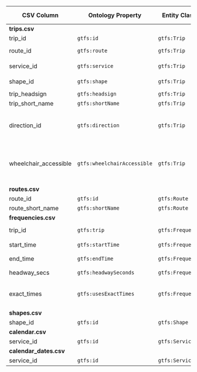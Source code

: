 | CSV Column           | Ontology Property | Entity Class | Rel. Entity Class | Subject Generation    | Join Condition | Datatype | Function Name | Function Output |
| --- | --- | --- | --- | --- | --- | --- | --- | --- |
| **trips.csv** |  |  |  |  |  |  |  |  |
| trip_id | `gtfs:id` | `gtfs:Trip` |  | `ex:Trip/{trip_id}` |  | `xsd:string` |  |  |
| route_id | `gtfs:route` | `gtfs:Trip` | `gtfs:Route` | `ex:Trip/{trip_id}` | `trips.csv.route_id` = `routes.csv.route_id` | Object Property | `generate_route_uri` | Template: `ex:Route/{route_id}` |
| service_id | `gtfs:service` | `gtfs:Trip` | `gtfs:Service` | `ex:Trip/{trip_id}` | `trips.csv.service_id` = `calendar.csv.service_id` | Object Property | `generate_service_uri` | Template: `ex:Service/{service_id}` |
| shape_id | `gtfs:shape` | `gtfs:Trip` | `gtfs:Shape` | `ex:Trip/{trip_id}` | `trips.csv.shape_id` = `shapes.csv.shape_id` | Object Property | `generate_shape_uri` | Template: `ex:Shape/{shape_id}` |
| trip_headsign | `gtfs:headsign` | `gtfs:Trip` |  | `ex:Trip/{trip_id}` |  | `xsd:string` |  |  |
| trip_short_name | `gtfs:shortName` | `gtfs:Trip` |  | `ex:Trip/{trip_id}` |  | `xsd:string` |  |  |
| direction_id | `gtfs:direction` | `gtfs:Trip` | `skos:Concept` | `ex:Trip/{trip_id}` |  | Object Property | `map_direction` | `0` -> `http://transport.linkeddata.es/kos/direction/one-direction`<br>`1` -> `http://transport.linkeddata.es/kos/direction/opposite-direction` |
| wheelchair_accessible | `gtfs:wheelchairAccessible` | `gtfs:Trip` | `skos:Concept` | `ex:Trip/{trip_id}` |  | Object Property | `map_wheelchair` | `0` -> `http://transport.linkeddata.es/kos/wheelchair-accesible/no-information`<br>`1` -> `http://transport.linkeddata.es/kos/wheelchair-accesible/accesible`<br>`2` -> `http://transport.linkeddata.es/kos/wheelchair-accesible/inaccesible` |
| **routes.csv** |  |  |  |  |  |  |  |  |
| route_id | `gtfs:id` | `gtfs:Route` |  | `ex:Route/{route_id}` |  | `xsd:string` |  |  |
| route_short_name | `gtfs:shortName` | `gtfs:Route` |  | `ex:Route/{route_id}` |  | `xsd:string` |  |  |
| **frequencies.csv** |  |  |  |  |  |  |  |  |
| trip_id | `gtfs:trip` | `gtfs:Frequency` | `gtfs:Trip` | `ex:Frequency/{trip_id}-{start_time}` | `frequencies.csv.trip_id` = `trips.csv.trip_id` | Object Property | `generate_trip_uri` | Template: `ex:Trip/{trip_id}` |
| start_time | `gtfs:startTime` | `gtfs:Frequency` |  | `ex:Frequency/{trip_id}-{start_time}` |  | `xsd:time` |  |  |
| end_time | `gtfs:endTime` | `gtfs:Frequency` |  | `ex:Frequency/{trip_id}-{start_time}` |  | `xsd:time` |  |  |
| headway_secs | `gtfs:headwaySeconds` | `gtfs:Frequency` |  | `ex:Frequency/{trip_id}-{start_time}` |  | `xsd:positiveInteger` |  |  |
| exact_times | `gtfs:usesExactTimes` | `gtfs:Frequency` | `skos:Concept` | `ex:Frequency/{trip_id}-{start_time}` |  | Object Property | `map_exact_times` | `0` -> `http://transport.linkeddata.es/kos/exact-times/frequency`<br>`1` -> `http://transport.linkeddata.es/kos/exact-times/schedule` |
| **shapes.csv** |  |  |  |  |  |  |  |  |
| shape_id | `gtfs:id` | `gtfs:Shape` |  | `ex:Shape/{shape_id}` |  | `xsd:string` |  |  |
| **calendar.csv** |  |  |  |  |  |  |  |  |
| service_id | `gtfs:id` | `gtfs:Service` |  | `ex:Service/{service_id}` |  | `xsd:string` |  |  |
| **calendar_dates.csv** |  |  |  |  |  |  |  |  |
| service_id | `gtfs:id` | `gtfs:Service` |  | `ex:Service/{service_id}` |  | `xsd:string` |  |  |
